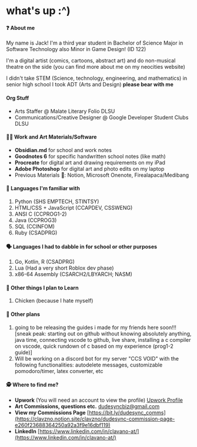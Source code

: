 # what's up :^)
#### ❓ About me
My name is Jack! I'm a third year student in Bachelor of Science Major in Software Technology also Minor in Game Design! (ID 122)

I'm a digital artist (comics, cartoons, abstract art) and do non-musical theatre on the side (you can find more about me on my neocities website)

I didn't take STEM (Science, technology, engineering, and mathematics) in senior high school I took ADT (Arts and Design) **please bear with me**

#### Org Stuff
* Arts Staffer @ Malate Literary Folio DLSU
* Communications/Creative Designer @ Google Developer Student Clubs DLSU

#### 🧑‍💻 Work and Art Materials/Software
* **Obsidian.md** for school and work notes
* **Goodnotes 6** for specific handwritten school notes (like math)
* **Procreate** for digital art and drawing requirements on my iPad
* **Adobe Photoshop** for digital art and photo edits on my laptop
* Previous Materials 🫡: Notion, Microsoft Onenote, Firealapaca/Medibang

#### 🤯 Languages I'm familiar with
1. Python (SHS EMPTECH, STINTSY)
2. HTML/CSS + JavaScript (CCAPDEV, CSSWENG)
3. ANSI C (CCPROG1-2)
4. Java (CCPROG3)
5. SQL (CCINFOM)
6. Ruby (CSADPRG)

#### 🗣️ Languages I had to dabble in for school or other purposes
1. Go, Kotlin, R (CSADPRG)
2. Lua (Had a very short Roblox dev phase)
3. x86-64 Assembly (CSARCH2/LBYARCH; NASM)

#### 🧠 Other things I plan to Learn
1. Chicken (because I hate myself)

#### 🫠 Other plans
1. going to be releasing the guides i made for my friends here soon!!! [sneak peak: starting out on github without knowing absolutely anything, java time, connecting vscode to github, live share, installing a c compiler on vscode, quick rundown of c based on my experience (prog1-2 guide)]
2. Will be working on a discord bot for my server "CCS VOID" with the following functionalities: autodelete messages, customizable pomodoro/timer, latex converter, etc 

#### 🕵️ Where to find me?
* **Upwork** (You will need an account to view the profile) [Upwork Profile](https://www.upwork.com/freelancers/~01353383d437b0b7db)
* **Art Commissions, questions etc.** dudesyncbiz@gmail.com
* **View my Commissions Page** [https://bit.ly/dudesync_comms](https://clavzno.notion.site/clavzno/dudesync-commission-page-e260f23688364250a92a3f9e16dbf119)
* **LinkedIn** [https://www.linkedin.com/in/clavano-at/](https://www.linkedin.com/in/clavano-at/)
